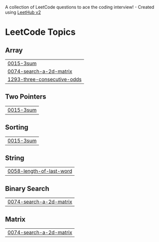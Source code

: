 A collection of LeetCode questions to ace the coding interview! - Created using [LeetHub v2](https://github.com/arunbhardwaj/LeetHub-2.0)
<!---LeetCode Topics Start-->
# LeetCode Topics
## Array
|  |
| ------- |
| [0015-3sum](https://github.com/ankitraj03/leetcode/tree/master/0015-3sum) |
| [0074-search-a-2d-matrix](https://github.com/ankitraj03/leetcode/tree/master/0074-search-a-2d-matrix) |
| [1293-three-consecutive-odds](https://github.com/ankitraj03/leetcode/tree/master/1293-three-consecutive-odds) |
## Two Pointers
|  |
| ------- |
| [0015-3sum](https://github.com/ankitraj03/leetcode/tree/master/0015-3sum) |
## Sorting
|  |
| ------- |
| [0015-3sum](https://github.com/ankitraj03/leetcode/tree/master/0015-3sum) |
## String
|  |
| ------- |
| [0058-length-of-last-word](https://github.com/ankitraj03/leetcode/tree/master/0058-length-of-last-word) |
## Binary Search
|  |
| ------- |
| [0074-search-a-2d-matrix](https://github.com/ankitraj03/leetcode/tree/master/0074-search-a-2d-matrix) |
## Matrix
|  |
| ------- |
| [0074-search-a-2d-matrix](https://github.com/ankitraj03/leetcode/tree/master/0074-search-a-2d-matrix) |
<!---LeetCode Topics End-->